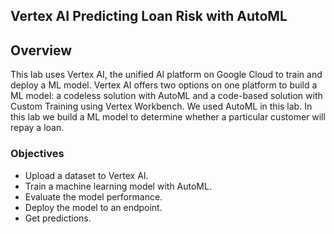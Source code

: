 ## Vertex AI Predicting Loan Risk with AutoML

## Overview 
This lab uses Vertex AI, the unified AI platform on Google Cloud to train and deploy a ML model. Vertex AI offers two options on one platform to build a ML model: a codeless solution with AutoML and a code-based solution with Custom Training using Vertex Workbench. We used AutoML in this lab.
In this lab we build a ML model to determine whether a particular customer will repay a loan.

### Objectives

-	Upload a dataset to Vertex AI.
-	Train a machine learning model with AutoML.
-	Evaluate the model performance.
-	Deploy the model to an endpoint.
-	Get predictions.
